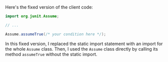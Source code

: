 Here's the fixed version of the client code:
```java
import org.junit.Assume;

// ...

Assume.assumeTrue(/* your condition here */);
```
In this fixed version, I replaced the static import statement with an import for the whole `Assume` class. Then, I used the `Assume` class directly by calling its method `assumeTrue` without the static import.